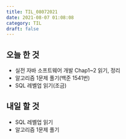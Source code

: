 ```yaml
---
title: TIL_08072021
date: 2021-08-07 01:08:08
category: TIL
draft: false
---
```


## 오늘 한 것

- 실전 자바 소프트웨어 개발 Chap1~2 읽기, 정리
- 알고리즘 1문제 풀기(백준 1541번)
- SQL 레벨업 읽기(조금)


## 내일 할 것

- SQL 레벨업 읽기
- 알고리즘 1문제 풀기
